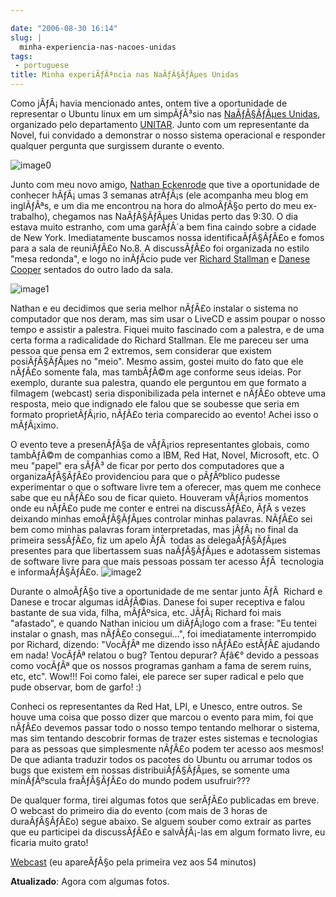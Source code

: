 ```yaml
---

date: "2006-08-30 16:14"
slug: |
  minha-experiencia-nas-nacoes-unidas
tags:
 - portuguese
title: Minha experiÃƒÂªncia nas NaÃƒÂ§ÃƒÂµes Unidas
---
```


Como jÃƒÂ¡ havia mencionado antes, ontem tive a oportunidade de
representar o Ubuntu linux em um simpÃƒÂ³sio nas [NaÃƒÂ§ÃƒÂµes
Unidas](http://www.un.org), organizado pelo departamento
[UNITAR](http://www.unitarny.org/en/symposium.html). Junto com um
representante da Novel, fui convidado a demonstrar o nosso sistema
operacional e responder qualquer pergunta que surgissem durante o
evento.

![image0](http://static.flickr.com/84/229440210_c668529c98.jpg)

Junto com meu novo amigo, [Nathan
Eckenrode](http://eckenrodehouse.net/index.php/?p=706) que tive a
oportunidade de conhecer hÃƒÂ¡ umas 3 semanas atrÃƒÂ¡s (ele acompanha
meu blog em inglÃƒÂªs, e um dia me encontrou na hora do almoÃƒÂ§o perto
do meu ex-trabalho), chegamos nas NaÃƒÂ§ÃƒÂµes Unidas perto das 9:30. O
dia estava muito estranho, com uma garÃƒÂ´a bem fina caindo sobre a
cidade de New York. Imediatamente buscamos nossa identificaÃƒÂ§ÃƒÂ£o e
fomos para a sala de reuniÃƒÂ£o No.8. A discussÃƒÂ£o foi organizada no
estilo "mesa redonda", e logo no inÃƒÂ­cio pude ver [Richard
Stallman](http://en.wikipedia.org/wiki/Stallman) e [Danese
Cooper](http://en.wikipedia.org/wiki/Danese_Cooper) sentados do outro
lado da sala.

![image1](http://static.flickr.com/83/229510729_acc6cebb92.jpg)

Nathan e eu decidimos que seria melhor nÃƒÂ£o instalar o sistema no
computador que nos deram, mas sim usar o LiveCD e assim poupar o nosso
tempo e assistir a palestra. Fiquei muito fascinado com a palestra, e de
uma certa forma a radicalidade do Richard Stallman. Ele me pareceu ser
uma pessoa que pensa em 2 extremos, sem considerar que existem
posiÃƒÂ§ÃƒÂµes no "meio". Mesmo assim, gostei muito do fato que ele
nÃƒÂ£o somente fala, mas tambÃƒÂ©m age conforme seus ideias. Por
exemplo, durante sua palestra, quando ele perguntou em que formato a
filmagem (webcast) seria disponibilizada pela internet e nÃƒÂ£o obteve
uma resposta, meio que indignado ele falou que se soubesse que seria em
formato proprietÃƒÂ¡rio, nÃƒÂ£o teria comparecido ao evento! Achei isso
o mÃƒÂ¡ximo.

O evento teve a presenÃƒÂ§a de vÃƒÂ¡rios representantes globais, como
tambÃƒÂ©m de companhias como a IBM, Red Hat, Novel, Microsoft, etc. O
meu "papel" era sÃƒÂ³ de ficar por perto dos computadores que a
organizaÃƒÂ§ÃƒÂ£o providenciou para que o pÃƒÂºblico pudesse
experimentar o que o software livre tem a oferecer, mas quem me conhece
sabe que eu nÃƒÂ£o sou de ficar quieto. Houveram vÃƒÂ¡rios momentos onde
eu nÃƒÂ£o pude me conter e entrei na discussÃƒÂ£o, ÃƒÂ s vezes deixando
minhas emoÃƒÂ§ÃƒÂµes controlar minhas palavras. NÃƒÂ£o sei bem como
minhas palavras foram interpretadas, mas jÃƒÂ¡ no final da primeira
sessÃƒÂ£o, fiz um apelo ÃƒÂ  todas as delegaÃƒÂ§ÃƒÂµes presentes para
que libertassem suas naÃƒÂ§ÃƒÂµes e adotassem sistemas de software livre
para que mais pessoas possam ter acesso ÃƒÂ  tecnologia e
informaÃƒÂ§ÃƒÂ£o.
![image2](http://static.flickr.com/74/229440216_2dbfd57457.jpg)

Durante o almoÃƒÂ§o tive a oportunidade de me sentar junto ÃƒÂ  Richard
e Danese e trocar algumas idÃƒÂ©ias. Danese foi super receptiva e falou
bastante de sua vida, filha, mÃƒÂºsica, etc. JÃƒÂ¡ Richard foi mais
"afastado", e quando Nathan iniciou um diÃƒÂ¡logo com a frase: "Eu
tentei instalar o gnash, mas nÃƒÂ£o consegui...", foi imediatamente
interrompido por Richard, dizendo: "VocÃƒÂª me dizendo isso nÃƒÂ£o
estÃƒÂ£ ajudando em nada! VocÃƒÂª relatou o bug? Tentou depurar? Ãƒâ€°
devido a pessoas como vocÃƒÂª que os nossos programas ganham a fama de
serem ruins, etc, etc". Wow!!! Foi como falei, ele parece ser super
radical e pelo que pude observar, bom de garfo! :)

Conheci os representantes da Red Hat, LPI, e Unesco, entre outros. Se
houve uma coisa que posso dizer que marcou o evento para mim, foi que
nÃƒÂ£o devemos passar todo o nosso tempo tentando melhorar o sistema,
mas sim tentando descobrir formas de trazer estes sistemas e tecnologias
para as pessoas que simplesmente nÃƒÂ£o podem ter acesso aos mesmos! De
que adianta traduzir todos os pacotes do Ubuntu ou arrumar todos os bugs
que existem em nossas distribuiÃƒÂ§ÃƒÂµes, se somente uma minÃƒÂºscula
fraÃƒÂ§ÃƒÂ£o do mundo podem usufruir???

De qualquer forma, tirei algumas fotos que serÃƒÂ£o publicadas em breve.
O webcast do primeiro dia do evento (com mais de 3 horas de
duraÃƒÂ§ÃƒÂ£o) segue abaixo. Se alguem souber como extrair as partes que
eu participei da discussÃƒÂ£o e salvÃƒÂ¡-las em algum formato livre, eu
ficaria muito grato!

[Webcast](http://webcast.un.org/ramgen/specialevents/unitar060829am.rm)
(eu apareÃƒÂ§o pela primeira vez aos 54 minutos)

**Atualizado**: Agora com algumas fotos.
